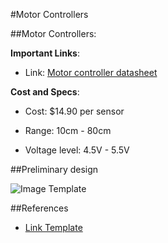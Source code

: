 #Motor Controllers

##Motor Controllers:

**Important Links**:

- Link: [Motor controller datasheet](http://support.robotis.com/en/product/auxdevice/sensor/dms_manual.htm "DMS-80 datasheet")

**Cost and Specs**:

- Cost: $14.90 per sensor

- Range: 10cm - 80cm

- Voltage level: 4.5V - 5.5V


##Preliminary design

![Image Template](fsm.JPG)

##References
- [Link Template](https://cdn.sparkfun.com/datasheets/Sensors/Proximity/HCSR04.pdf "Template")